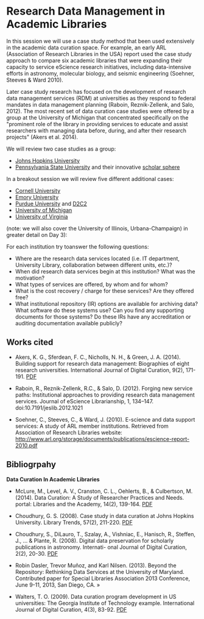 # Research Data Management in Academic Libraries

In this session we will use a case study method that been used extensively in the academic data curation space. For example, an early ARL (Association of Research Libraries in the USA) report used the case study approach to compare six academic libraries that were expanding their capacity to service eScience research initiatives, including data-intensive efforts in astronomy, molecular biology, and seismic engineering (Soehner, Steeves & Ward 2010). 

Later case study research has focused on the development of research data management services (RDM) at universities as they respond to federal mandates in data management planning (Raboin, Reznik-Zellenk, and Salo, 2012). The most recent set of data curation case studies were offered by a group at the University of Michigan that concentrated specifically on the "prominent role of the library in providing services to educate and assist researchers with managing data before, during, and after their research projects" (Akers et al. 2014). 

We will review two case studies as a group:

-  [Johns Hopkins University](http://dmp.data.jhu.edu/)
-  [Pennsylvania State University](http://www.libraries.psu.edu/psul/groups/rdmst.html) and their innovative [scholar sphere](https://scholarsphere.psu.edu/)

In a breakout session we will review five different additional cases: 

-  [Cornell University](http://data.research.cornell.edu/)
-  [Emory University](http://edc.library.emory.edu/content/online-analysis)
-  [Purdue University](https://www.lib.purdue.edu/researchdata) and [D2C2](http://d2c2.lib.purdue.edu/)
-  [University of Michigan](http://www.lib.umich.edu/research-data-services)
-  [University of Virginia](http://data.library.virginia.edu/)

(note: we will also cover the University of Illinois, Urbana-Champaign) in greater detail on Day 3): 

For each institution try toanswer the following questions: 

- Where are the research data services located (i.e. IT department, University Library, collaboration between different units, etc.)?
- When did research data services begin at this institution? What was the motivation?
- What types of services are offered, by whom and for whom?
- What is the cost recovery / charge for these services? Are they offered free? 
- What institutional repository (IR) options are available for archiving data? What software do these systems use? Can you find any supporting documents for those systems? Do these IRs have any accreditation or auditing documentation available publicly?  


## Works cited

- Akers, K. G., Sferdean, F. C., Nicholls, N. H., & Green, J. A. (2014). Building support for research data management: Biographies of eight research universities. International Journal of Digital Curation, 9(2), 171-191. [PDF](http://www.ijdc.net/index.php/ijdc/article/viewFile/9.2.171/376) 

- Raboin, R., Reznik-Zellenk, R.C., & Salo, D. (2012). Forging new service paths: Institutional approaches to providing research data management services. Journal of eScience Librarianship, 1, 134–147. doi:10.7191/jeslib.2012.1021

- Soehner, C., Steeves, C., & Ward, J. (2010). E-science and data support services: A study of ARL member institutions. Retrieved from Association of Research Libraries website: http://www.arl.org/storage/documents/publications/escience-report-2010.pdf

## Bibliogrpahy

**Data Curation In Academic Libraries**

- McLure, M., Level, A. V., Cranston, C. L., Oehlerts, B., & Culbertson, M. (2014). Data Curation: A Study of Researcher Practices and Needs. portal: Libraries and the Academy, 14(2), 139-164. [PDF](http://www.press.jhu.edu/journals/-portal_libraries_and_the_academy/portal_pre_print/current/articles/14.2mclure.pdf)

- Choudhury, G. S. (2008). Case study in data curation at Johns Hopkins University. Library Trends, 57(2), 211-220. [PDF](http://muse.jhu.edu/journals/library_trends/v057/57.2.choudhury.html)

- Choudhury, S., DiLauro, T., Szalay, A., Vishniac, E., Hanisch, R., Steffen, J., ... & Plante, R. (2008). Digital data preservation for scholarly publications in astronomy. Internati- onal Journal of Digital Curation, 2(2), 20-30. [PDF](http://www.ijdc.net/index.php/ijdc/article/download/41/26)

- Robin Dasler, Trevor Muñoz, and Karl Nilsen. (2013). Beyond the Repository: Rethinking Data Services at the University of Maryland. Contributed paper for Special Libraries Association 2013 Conference, June 9-11, 2013, San Diego, CA. »

- Walters, T. O. (2009). Data curation program development in US universities: The Georgia Institute of Technology example. International Journal of Digital Curation, 4(3), 83-92. [PDF](http://www.ijdc.net/index.php/ijdc/article/view/136)
